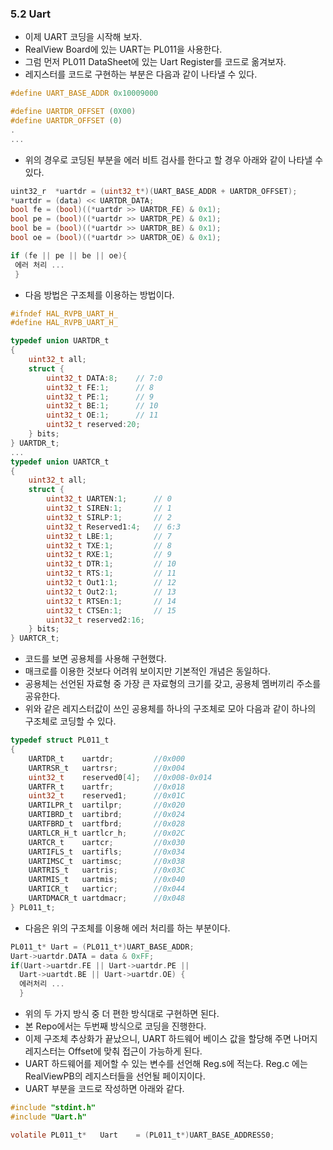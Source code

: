### 5.2 Uart
- 이제 UART 코딩을 시작해 보자.
- RealView Board에 있는 UART는 PL011을 사용한다.
- 그럼 먼저 PL011 DataSheet에 있는 Uart Register를 코드로 옮겨보자.
- 레지스터를 코드로 구현하는 부분은 다음과 같이 나타낼 수 있다.
~~~C
#define UART_BASE_ADDR 0x10009000

#define UARTDR_OFFSET (0X00)
#define UARTDR_OFFSET (0)
.
...
~~~
- 위의 경우로 코딩된 부분을 에러 비트 검사를 한다고 할 경우 아래와 같이 나타낼 수 있다.
~~~C
uint32_r  *uartdr = (uint32_t*)(UART_BASE_ADDR + UARTDR_OFFSET);
*uartdr = (data) << UARTDR_DATA;
bool fe = (bool)((*uartdr >> UARTDR_FE) & 0x1);
bool pe = (bool)((*uartdr >> UARTDR_PE) & 0x1);
bool be = (bool)((*uartdr >> UARTDR_BE) & 0x1);
bool oe = (bool)((*uartdr >> UARTDR_OE) & 0x1);

if (fe || pe || be || oe){
 에러 처리 ...
 }
~~~

- 다음 방법은 구조체를 이용하는 방법이다.

~~~C
#ifndef HAL_RVPB_UART_H_
#define HAL_RVPB_UART_H_

typedef union UARTDR_t
{
    uint32_t all;
    struct {
        uint32_t DATA:8;    // 7:0
        uint32_t FE:1;      // 8
        uint32_t PE:1;      // 9
        uint32_t BE:1;      // 10
        uint32_t OE:1;      // 11
        uint32_t reserved:20;
    } bits;
} UARTDR_t;
...
typedef union UARTCR_t
{
    uint32_t all;
    struct {
        uint32_t UARTEN:1;      // 0
        uint32_t SIREN:1;       // 1
        uint32_t SIRLP:1;       // 2
        uint32_t Reserved1:4;   // 6:3
        uint32_t LBE:1;         // 7
        uint32_t TXE:1;         // 8
        uint32_t RXE:1;         // 9
        uint32_t DTR:1;         // 10
        uint32_t RTS:1;         // 11
        uint32_t Out1:1;        // 12
        uint32_t Out2:1;        // 13
        uint32_t RTSEn:1;       // 14
        uint32_t CTSEn:1;       // 15
        uint32_t reserved2:16;
    } bits;
} UARTCR_t;
~~~
- 코드를 보면 공용체를 사용해 구현했다.
- 매크로를 이용한 것보다 어려워 보이지만 기본적인 개념은 동일하다.
- 공용체는 선언된 자료형 중 가장 큰 자료형의 크기를 갖고, 공용체 멤버끼리 주소를 공유한다.
- 위와 같은 레지스터값이 쓰인 공용체를 하나의 구조체로 모아 다음과 같이 하나의 구조체로 코딩할 수 있다.
~~~C
typedef struct PL011_t
{
    UARTDR_t    uartdr;         //0x000
    UARTRSR_t   uartrsr;        //0x004
    uint32_t    reserved0[4];   //0x008-0x014
    UARTFR_t    uartfr;         //0x018
    uint32_t    reserved1;      //0x01C
    UARTILPR_t  uartilpr;       //0x020
    UARTIBRD_t  uartibrd;       //0x024
    UARTFBRD_t  uartfbrd;       //0x028
    UARTLCR_H_t uartlcr_h;      //0x02C
    UARTCR_t    uartcr;         //0x030
    UARTIFLS_t  uartifls;       //0x034
    UARTIMSC_t  uartimsc;       //0x038
    UARTRIS_t   uartris;        //0x03C
    UARTMIS_t   uartmis;        //0x040
    UARTICR_t   uarticr;        //0x044
    UARTDMACR_t uartdmacr;      //0x048
} PL011_t;
~~~
- 다음은 위의 구조체를 이용해 에러 처리를 하는 부분이다.

~~~C
PL011_t* Uart = (PL011_t*)UART_BASE_ADDR;
Uart->uartdr.DATA = data & 0xFF;
if(Uart->uartdr.FE || Uart->uartdr.PE ||
  Uart->uartdt.BE || Uart->uartdr.OE) {
  에러처리 ...
  }
~~~
- 위의 두 가지 방식 중 더 편한 방식대로 구현하면 된다.
- 본 Repo에서는 두번째 방식으로 코딩을 진행한다.
- 이제 구조체 추상화가 끝났으니, UART 하드웨어 베이스 값을 할당해 주면 나머지 레지스터는 Offset에 맞춰 접근이 가능하게 된다.
- UART 하드웨어를 제어할 수 있는 변수를 선언해 Reg.s에 적는다. Reg.c 에는 RealViewPB의 레지스터들을 선언될 페이지이다.
- UART 부분을 코드로 작성하면 아래와 같다.
~~~C
#include "stdint.h"
#include "Uart.h"

volatile PL011_t*   Uart    = (PL011_t*)UART_BASE_ADDRESS0;
~~~
##

<!--stackedit_data:
eyJoaXN0b3J5IjpbMTU4MTE4NDM0NCwtMTY0OTc5MTY3Ml19
-->